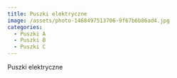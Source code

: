 ```yaml
---
title: Puszki elektryczne
image: /assets/photo-1468497513706-9f67b6b86ad4.jpg
categories:
  - Puszki A
  - Puszki B
  - Puszki C
---
```

Puszki elektryczne
